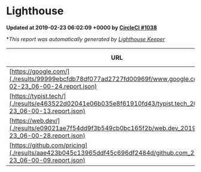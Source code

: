 
# Lighthouse

**Updated at 2019-02-23 06:02:09 +0000 by [CircleCI #1038](https://circleci.com/gh/ItinerisLtd/lighthouse-keeper-example/1038)**

**This report was automatically generated by [Lighthouse Keeper](https://github.com/itinerisltd/lighthouse-keeper)*

| URL | Performance | Accessibility | Best Practices | SEO | PWA | Updated At |
| --- | --- | --- | --- | --- | --- | --- |
| [https://google.com/](./results/99999ebcfdb78df077ad2727fd00969f/www.google.com_2019-02-23_06-00-24.report.json) | 0.95 | 0.71 | 0.93 | 0.8 | 0.58 | 2019-02-23T06:00:24.254Z |
| [https://typist.tech/](./results/e463522d02041e06b035e8f61910fd43/typist.tech_2019-02-23_06-00-13.report.json) | 1 |  |  |  |  | 2019-02-23T06:00:13.791Z |
| [https://web.dev/](./results/e09021ae7f54dd9f3b549cb0bc165f2b/web.dev_2019-02-23_06-00-28.report.json) | 0.92 | 0.93 | 1 | 0.91 | 1 | 2019-02-23T06:00:28.908Z |
| [https://github.com/pricing](./results/aae423b045c13965ddf45c696df2484d/github.com_2019-02-23_06-00-09.report.json) | 0.73 | 0.89 | 0.93 | 0.9 | 0.58 | 2019-02-23T06:00:09.822Z |

